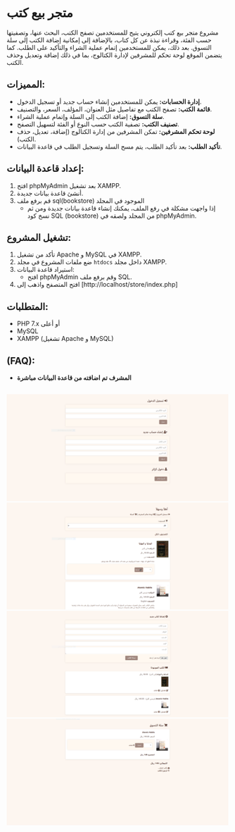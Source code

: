# متجر بيع كتب


 مشروع متجر بيع كتب إلكتروني يتيح للمستخدمين تصفح الكتب، البحث عنها، وتصفيتها حسب الفئة، وقراءة نبذة عن كل كتاب، بالإضافة إلى إمكانية إضافة الكتب إلى سلة التسوق. بعد ذلك، يمكن للمستخدمين إتمام عملية الشراء والتأكيد على الطلب. كما يتضمن الموقع لوحة تحكم للمشرفين لإدارة الكتالوج، بما في ذلك إضافة وتعديل وحذف الكتب.

## المميزات:
- **إدارة الحسابات:** يمكن للمستخدمين إنشاء حساب جديد أو تسجيل الدخول.
- **قائمة الكتب:** تصفح الكتب مع تفاصيل مثل العنوان، المؤلف، السعر، والتصنيف.
- **سلة التسوق:** إضافة الكتب إلى السلة وإتمام عملية الشراء.
- **تصنيف الكتب:** تصفية الكتب حسب النوع أو الفئة لتسهيل التصفح.
- **لوحة تحكم المشرفين:** تمكن المشرفين من إدارة الكتالوج (إضافة، تعديل، حذف الكتب).
- **تأكيد الطلب:** بعد تأكيد الطلب، يتم مسح السلة وتسجيل الطلب في قاعدة البيانات.

## إعداد قاعدة البيانات:
1. افتح phpMyAdmin بعد تشغيل XAMPP.
2. أنشئ قاعدة بيانات جديدة.
3. قم برفع ملف sql(bookstore) الموجود في المجلد
    - إذا واجهت مشكلة في رفع الملف، يمكنك إنشاء قاعدة بيانات جديدة ومن ثم نسخ كود SQL (bookstore) من المجلد  ولصقه في phpMyAdmin.

## تشغيل المشروع:
1. تأكد من تشغيل Apache و MySQL في XAMPP.
2. ضع ملفات المشروع في مجلد `htdocs` داخل مجلد XAMPP.
3. استيراد قاعدة البيانات:
   - افتح phpMyAdmin وقم برفع ملف SQL.
4. افتح المتصفح واذهب إلى [http://localhost/store/index.php]

## المتطلبات:
- PHP 7.x أو أعلى
- MySQL
- XAMPP (تشغيل Apache و MySQL)

## (FAQ):
- **المشرف تم اضافته من قاعدة البيانات مباشرة**

##
![login](Store/assets/images/login.PNG)
![Home](Store/assets/images/home.PNG)
![admin tools](Store/assets/images/admin.PNG)
![cart](Store/assets/images/cart.PNG)
